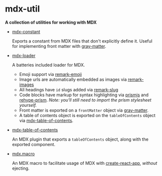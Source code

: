 mdx-util
========

**A collection of utilities for working with MDX**

-   [mdx-constant](./packages/mdx-constant)

    Exports a constant from MDX files that don't explicitly define it. Useful for implementing front matter with [gray-matter](https://github.com/jonschlinkert/gray-matter).

-   [mdx-loader](./packages/mdx-loader)

    A batteries included loader for MDX.

    * Emoji support via [remark-emoji](https://www.npmjs.com/package/remark-emoji)
    * Image urls are automatically embedded as images via [remark-images](https://www.npmjs.com/package/remark-images)
    * All headings have `id` slugs added via [remark-slug](https://github.com/remarkjs/remark-slug)
    * Code blocks have markup for syntax highlighting via [prismjs](https://prismjs.com/) and [rehype-prism](https://github.com/mapbox/rehype-prism). *Note: you'll still need to import the prism stylesheet yourself.*
    * Front matter is exported on a `frontMatter` object via [gray-matter](https://github.com/jonschlinkert/gray-matter).
    * A table of contents object is exported on the `tableOfContents` object via [mdx-table-of-contents](./packages/mdx-table-of-contents).

-   [mdx-table-of-contents](./packages/mdx-table-of-contents)

    An MDX plugin that exports a `tableOfContents` object, along with the exported component.

-   [mdx.macro](./packages/mdx.macro)

    An MDX macro to facilitate usage of MDX with [create-react-app](https://facebook.github.io/create-react-app/), *without* ejecting.